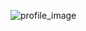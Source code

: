 ![profile_image](https://avatars1.githubusercontent.com/u/51680174?s=400&u=a873b15f0709ca2bbfdcee71f30cd0c2c5ec3a95&v=4)
